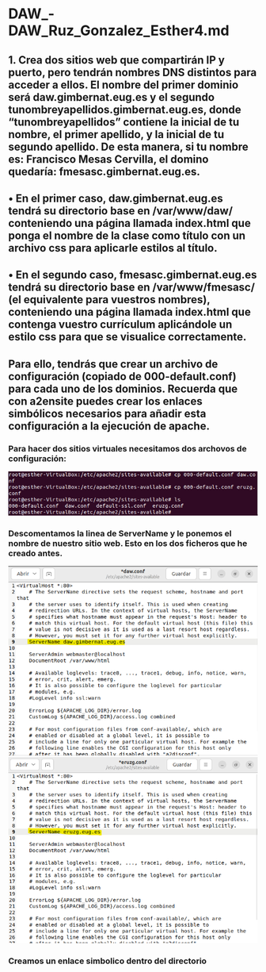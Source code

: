 # DAW_-DAW_Ruz_Gonzalez_Esther4.md

## 1. Crea dos sitios web que compartirán IP y puerto, pero tendrán nombres DNS distintos para acceder a ellos. El nombre del primer dominio será daw.gimbernat.eug.es y el segundo tunombreyapellidos.gimbernat.eug.es, donde “tunombreyapellidos” contiene la inicial de tu nombre, el primer apellido, y la inicial de tu segundo apellido. De esta manera, si tu nombre es: Francisco Mesas Cervilla, el domino quedaría: fmesasc.gimbernat.eug.es.
## • En el primer caso, daw.gimbernat.eug.es tendrá su directorio base en /var/www/daw/ conteniendo una página llamada index.html que ponga el nombre de la clase como título con un archivo css para aplicarle estilos al título.
## • En el segundo caso, fmesasc.gimbernat.eug.es tendrá su directorio base en /var/www/fmesasc/ (el equivalente para vuestros nombres), conteniendo una página llamada index.html que contenga vuestro currículum aplicándole un estilo css para que se visualice correctamente.
## Para ello, tendrás que crear un archivo de configuración (copiado de 000-default.conf) para cada uno de los dominios. Recuerda que con a2ensite puedes crear los enlaces simbólicos necesarios para añadir esta configuración a la ejecución de apache.


### Para hacer dos sitios virtuales necesitamos dos archovos de configuración:
  ![img](img6.png)

### Descomentamos la linea de ServerName y le ponemos el nombre de nuestro sitio web. Esto en los dos ficheros que he creado antes.
  ![img](img7.png)
  ![img](img8.png)

### Creamos un enlace simbolico dentro del directorio 
 
